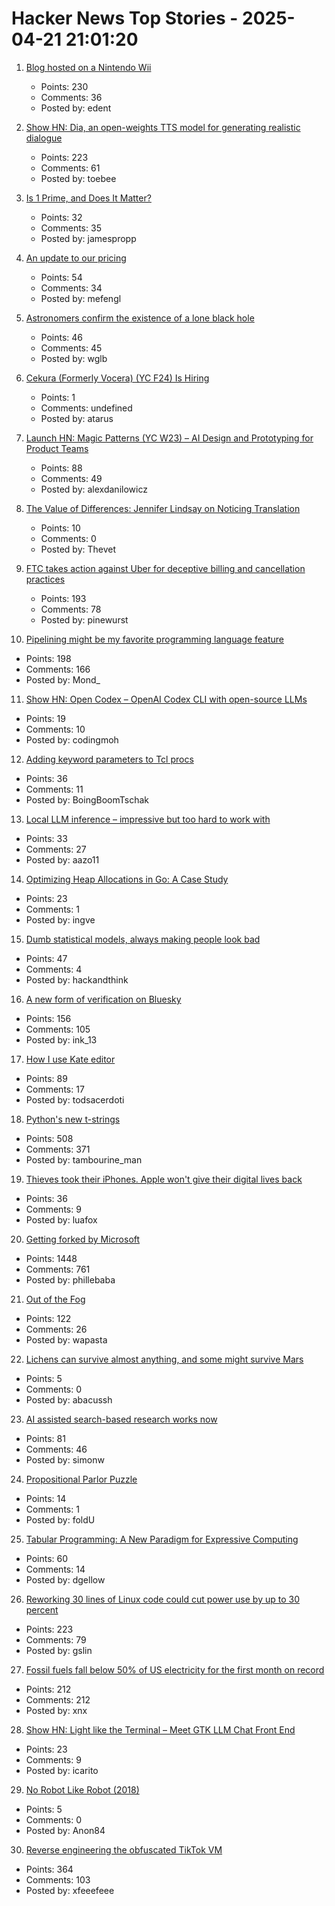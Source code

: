 # Hacker News Top Stories - 2025-04-21 21:01:20

1. [Blog hosted on a Nintendo Wii](https://blog.infected.systems/posts/2025-04-21-this-blog-is-hosted-on-a-nintendo-wii/)
   - Points: 230
   - Comments: 36
   - Posted by: edent

2. [Show HN: Dia, an open-weights TTS model for generating realistic dialogue](https://github.com/nari-labs/dia)
   - Points: 223
   - Comments: 61
   - Posted by: toebee

3. [Is 1 Prime, and Does It Matter?](https://mathenchant.wordpress.com/2025/04/21/is-1-prime-and-does-it-matter/)
   - Points: 32
   - Comments: 35
   - Posted by: jamespropp

4. [An update to our pricing](https://windsurf.com/blog/pricing-v2)
   - Points: 54
   - Comments: 34
   - Posted by: mefengl

5. [Astronomers confirm the existence of a lone black hole](https://phys.org/news/2025-04-astronomers-lone-black-hole.html)
   - Points: 46
   - Comments: 45
   - Posted by: wglb

6. [Cekura (Formerly Vocera) (YC F24) Is Hiring](https://www.ycombinator.com/companies/cekura-2/jobs/xaoCPco-founding-engineer)
   - Points: 1
   - Comments: undefined
   - Posted by: atarus

7. [Launch HN: Magic Patterns (YC W23) – AI Design and Prototyping for Product Teams](undefined)
   - Points: 88
   - Comments: 49
   - Posted by: alexdanilowicz

8. [The Value of Differences: Jennifer Lindsay on Noticing Translation](https://sydneyreviewofbooks.com/essays/the-value-of-differences)
   - Points: 10
   - Comments: 0
   - Posted by: Thevet

9. [FTC takes action against Uber for deceptive billing and cancellation practices](https://www.ftc.gov/news-events/news/press-releases/2025/04/ftc-takes-action-against-uber-deceptive-billing-cancellation-practices)
   - Points: 193
   - Comments: 78
   - Posted by: pinewurst

10. [Pipelining might be my favorite programming language feature](https://herecomesthemoon.net/2025/04/pipelining/)
   - Points: 198
   - Comments: 166
   - Posted by: Mond_

11. [Show HN: Open Codex – OpenAI Codex CLI with open-source LLMs](https://github.com/codingmoh/open-codex)
   - Points: 19
   - Comments: 10
   - Posted by: codingmoh

12. [Adding keyword parameters to Tcl procs](https://world-playground-deceit.net/blog/2025/04/adding-keyword-parameters-to-tcl-procs.html)
   - Points: 36
   - Comments: 11
   - Posted by: BoingBoomTschak

13. [Local LLM inference – impressive but too hard to work with](https://medium.com/@aazo11/local-llm-inference-897a06cc17a2)
   - Points: 33
   - Comments: 27
   - Posted by: aazo11

14. [Optimizing Heap Allocations in Go: A Case Study](https://www.dolthub.com/blog/2025-04-18-optimizing-heap-allocations/)
   - Points: 23
   - Comments: 1
   - Posted by: ingve

15. [Dumb statistical models, always making people look bad](https://statmodeling.stat.columbia.edu/2025/04/18/dumb-statistical-models-always-making-people-look-bad/)
   - Points: 47
   - Comments: 4
   - Posted by: hackandthink

16. [A new form of verification on Bluesky](https://bsky.social/about/blog/04-21-2025-verification)
   - Points: 156
   - Comments: 105
   - Posted by: ink_13

17. [How I use Kate editor](https://akselmo.dev/posts/how-i-use-kate-editor/)
   - Points: 89
   - Comments: 17
   - Posted by: todsacerdoti

18. [Python's new t-strings](https://davepeck.org/2025/04/11/pythons-new-t-strings/)
   - Points: 508
   - Comments: 371
   - Posted by: tambourine_man

19. [Thieves took their iPhones. Apple won't give their digital lives back](https://www.washingtonpost.com/technology/2025/04/20/apple-stolen-iphone-lawsuit-theft/)
   - Points: 36
   - Comments: 9
   - Posted by: luafox

20. [Getting forked by Microsoft](https://philiplaine.com/posts/getting-forked-by-microsoft/)
   - Points: 1448
   - Comments: 761
   - Posted by: phillebaba

21. [Out of the Fog](https://www.theverge.com/cs/features/651701/vietnam-operation-babylift-adoption-transnational)
   - Points: 122
   - Comments: 26
   - Posted by: wapasta

22. [Lichens can survive almost anything, and some might survive Mars](https://arstechnica.com/science/2025/04/lichens-can-survive-almost-anything-and-some-might-survive-mars/)
   - Points: 5
   - Comments: 0
   - Posted by: abacussh

23. [AI assisted search-based research works now](https://simonwillison.net/2025/Apr/21/ai-assisted-search/)
   - Points: 81
   - Comments: 46
   - Posted by: simonw

24. [Propositional Parlor Puzzle](https://buttondown.com/jaffray/archive/propositional-parlor-puzzle/)
   - Points: 14
   - Comments: 1
   - Posted by: foldU

25. [Tabular Programming: A New Paradigm for Expressive Computing](https://sam.elborai.me/articles/tabular-programming/)
   - Points: 60
   - Comments: 14
   - Posted by: dgellow

26. [Reworking 30 lines of Linux code could cut power use by up to 30 percent](https://spectrum.ieee.org/data-center-energy-consumption)
   - Points: 223
   - Comments: 79
   - Posted by: gslin

27. [Fossil fuels fall below 50% of US electricity for the first month on record](https://ember-energy.org/latest-updates/fossil-fuels-fall-below-50-of-us-electricity-for-the-first-month-on-record/)
   - Points: 212
   - Comments: 212
   - Posted by: xnx

28. [Show HN: Light like the Terminal – Meet GTK LLM Chat Front End](https://github.com/icarito/gtk-llm-chat/)
   - Points: 23
   - Comments: 9
   - Posted by: icarito

29. [No Robot Like Robot (2018)](https://slate.com/technology/2018/12/machine-learning-ai-annalee-newitz-when-robot-and-crow-saved-east-st-louis.html)
   - Points: 5
   - Comments: 0
   - Posted by: Anon84

30. [Reverse engineering the obfuscated TikTok VM](https://github.com/LukasOgunfeitimi/TikTok-ReverseEngineering)
   - Points: 364
   - Comments: 103
   - Posted by: xfeeefeee

